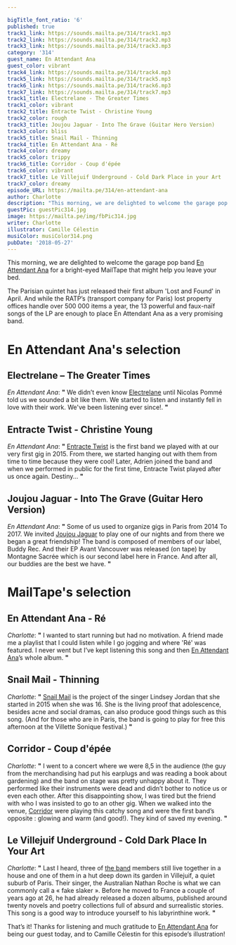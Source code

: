 ```yaml
---

bigTitle_font_ratio: '6'
published: true
track1_link: https://sounds.mailta.pe/314/track1.mp3
track2_link: https://sounds.mailta.pe/314/track2.mp3
track3_link: https://sounds.mailta.pe/314/track3.mp3
category: '314'
guest_name: En Attendant Ana
guest_color: vibrant
track4_link: https://sounds.mailta.pe/314/track4.mp3
track5_link: https://sounds.mailta.pe/314/track5.mp3
track6_link: https://sounds.mailta.pe/314/track6.mp3
track7_link: https://sounds.mailta.pe/314/track7.mp3
track1_title: Electrelane - The Greater Times
track1_color: vibrant
track2_title: Entracte Twist - Christine Young
track2_color: rough
track3_title: Joujou Jaguar - Into The Grave (Guitar Hero Version)
track3_color: bliss
track5_title: Snail Mail - Thinning
track4_title: En Attendant Ana - Ré
track4_color: dreamy
track5_color: trippy
track6_title: Corridor - Coup d'épée
track6_color: vibrant
track7_title: Le Villejuif Underground - Cold Dark Place in your Art
track7_color: dreamy
episode_URL: https://mailta.pe/314/en-attendant-ana
author: Charlotte
description: "This morning, we are delighted to welcome the garage pop band En Attendant\_Ana for a bright-eyed MailTape that might help you leave your bed.  The Parisian quintet has just released their first album Lost and Found in April. And while the RATP’s (transport company for Paris) lost property offices handle over 500 000 items a year, the 13 powerful and faux-naïf songs of the LP are enough to place\_En Attendant Ana as a very promising band."
guestPic: guestPic314.jpg
image: https://mailta.pe/img/fbPic314.jpg
writer: Charlotte
illustrator: Camille Célestin
musiColor: musiColor314.png
pubDate: '2018-05-27'
---
```

This morning, we are delighted to welcome the garage pop band [En Attendant Ana](https://enattendantana.bandcamp.com) for a bright-eyed MailTape that might help you leave your bed.
<p>The Parisian quintet has just released their first album 'Lost and Found' in April. And while the RATP’s (transport company for Paris) lost property offices handle over 500 000 items a year, the 13 powerful and faux-naïf songs of the LP are enough to place En Attendant Ana as a very promising band.


# En Attendant Ana's selection


## Electrelane – The Greater Times
_En Attendant Ana_: **"** We didn’t even know [Electrelane](https://www.facebook.com/electrelane/) until Nicolas Pommé told us we sounded a bit like them. We started to listen and instantly fell in love with their work. We've been listening ever since!. **"** 

## Entracte Twist - Christine Young
_En Attendant Ana_: **"** [Entracte Twist](https://www.facebook.com/EntracteTwist/) is the first band we played with at our very first gig in 2015. From there, we started hanging out with them from time to time because they were cool! Later, Adrien joined the band and when we performed in public for the first time, Entracte Twist played after us once again. Destiny... **"** 

## Joujou Jaguar - Into The Grave (Guitar Hero Version)
_En Attendant Ana_: **"** Some of us used to organize gigs in Paris from 2014 To 2017. We invited [Joujou Jaguar](https://joujoujaguar.bandcamp.com/) to play one of our nights and from there we began a great friendship! The band is composed of members of our label, Buddy Rec. And their EP Avant Vancouver was released (on tape) by Montagne Sacrée which is our second label here in France. And after all, our buddies are the best we have. **"** 


# MailTape's selection

## En Attendant Ana - Ré
_Charlotte_: **"** I wanted to start running but had no motivation. A friend made me a playlist that I could listen while I go jogging and where 'Ré'  was featured. I never went but I’ve kept listening this song and then [En Attendant Ana](https://enattendantana.bandcamp.com/)’s whole album. **"** 

## Snail Mail - Thinning
_Charlotte_: **"** [Snail Mail](https://snailmailbaltimore.bandcamp.com/) is the project of the singer Lindsey Jordan that she started in 2015 when she was 16. She is the living proof that adolescence, besides acne and social dramas, can also produce good things such as this song.
(And for those who are in Paris, the band is going to play for free this afternoon at the Villette Sonique festival.) **"** 

## Corridor - Coup d'épée
_Charlotte_: **"** I went to a concert where we were 8,5 in the audience (the guy from the merchandising had put his earplugs and was reading a book about gardening) and the band on stage was pretty unhappy about it. They performed like their instruments were dead and didn’t bother to notice us or even each other. After this disappointing show, I was tired but the friend with who I was insisted to go to an other gig. When we walked into the venue, [Corridor](https://corridormtl.bandcamp.com/) were playing this catchy song and were the first band’s opposite : glowing and warm (and good!). They kind of saved my evening. **"** 

## Le Villejuif Underground - Cold Dark Place In Your Art
_Charlotte_: **"** Last I heard, three of [the band](https://www.facebook.com/levillejuifunderground/) members still live together in a house and one of them in a hut deep down its garden in Villejuif, a quiet suburb of Paris. Their singer, the Australian Nathan Roche is what we can commonly call a « fake slaker ». Before he moved to France a couple of years ago at 26, he had already released a dozen albums, published around twenty novels and poetry collections full of absurd and surrealistic stories. This song is a good way to introduce yourself to his labyrinthine work. **"** 

That’s it! Thanks for listening and much gratitude to [En Attendant Ana](https://enattendantana.bandcamp.com/) for being our guest today, and to Camille Célestin for this episode’s illustration!
